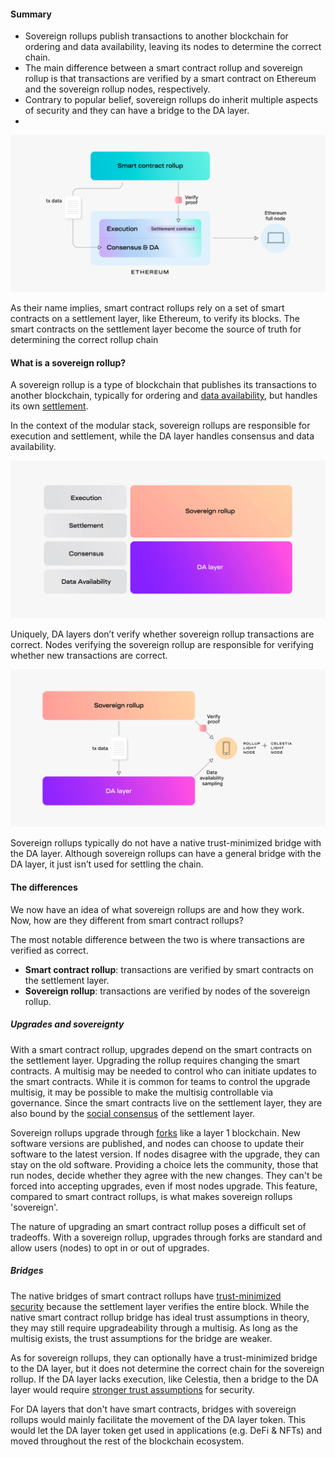 #### Summary

-   Sovereign rollups publish transactions to another blockchain for ordering and data availability, leaving its nodes to determine the correct chain.
-   The main difference between a smart contract rollup and sovereign rollup is that transactions are verified by a smart contract on Ethereum and the sovereign rollup nodes, respectively.
-   Contrary to popular belief, sovereign rollups do inherit multiple aspects of security and they can have a bridge to the DA layer.
-   

![alt text](image-3.png)

As their name implies, smart contract rollups rely on a set of smart contracts on a settlement layer, like Ethereum, to verify its blocks. The smart contracts on the settlement layer become the source of truth for determining the correct rollup chain



#### What is a sovereign rollup?

A sovereign rollup is a type of blockchain that publishes its transactions to another blockchain, typically for ordering and [data availability](https://celestia.org/glossary/data-availability/), but handles its own [settlement](https://celestia.org/learn/modular-settlement-layers/settlement-in-the-modular-stack/).

In the context of the modular stack, sovereign rollups are responsible for execution and settlement, while the DA layer handles consensus and data availability.

![alt text](image-4.png)

Uniquely, DA layers don’t verify whether sovereign rollup transactions are correct. Nodes verifying the sovereign rollup are responsible for verifying whether new transactions are correct.

![alt text](image-5.png)

Sovereign rollups typically do not have a native trust-minimized bridge with the DA layer. Although sovereign rollups can have a general bridge with the DA layer, it just isn’t used for settling the chain.


#### The differences

We now have an idea of what sovereign rollups are and how they work. Now, how are they different from smart contract rollups?

The most notable difference between the two is where transactions are verified as correct.

-   **Smart contract rollup**: transactions are verified by smart contracts on the settlement layer.
-   **Sovereign rollup**: transactions are verified by nodes of the sovereign rollup.

##### Upgrades and sovereignty

With a smart contract rollup, upgrades depend on the smart contracts on the settlement layer. Upgrading the rollup requires changing the smart contracts. A multisig may be needed to control who can initiate updates to the smart contracts. While it is common for teams to control the upgrade multisig, it may be possible to make the multisig controllable via governance. Since the smart contracts live on the settlement layer, they are also bound by the [social consensus](https://celestia.org/glossary/social-consensus/) of the settlement layer.

Sovereign rollups upgrade through [forks](https://celestia.org/glossary/fork/) like a layer 1 blockchain. New software versions are published, and nodes can choose to update their software to the latest version. If nodes disagree with the upgrade, they can stay on the old software. Providing a choice lets the community, those that run nodes, decide whether they agree with the new changes. They can't be forced into accepting upgrades, even if most nodes upgrade. This feature, compared to smart contract rollups, is what makes sovereign rollups 'sovereign'.

The nature of upgrading an smart contract rollup poses a difficult set of tradeoffs. With a sovereign rollup, upgrades through forks are standard and allow users (nodes) to opt in or out of upgrades.

##### Bridges

The native bridges of smart contract rollups have [trust-minimized security](https://celestia.org/glossary/trust-minimized-bridge/) because the settlement layer verifies the entire block. While the native smart contract rollup bridge has ideal trust assumptions in theory, they may still require upgradeability through a multisig. As long as the multisig exists, the trust assumptions for the bridge are weaker.

As for sovereign rollups, they can optionally have a trust-minimized bridge to the DA layer, but it does not determine the correct chain for the sovereign rollup. If the DA layer lacks execution, like Celestia, then a bridge to the DA layer would require [stronger trust assumptions](https://celestia.org/glossary/honest-majority-assumption/) for security.

For DA layers that don't have smart contracts, bridges with sovereign rollups would mainly facilitate the movement of the DA layer token. This would let the DA layer token get used in applications (e.g. DeFi & NFTs) and moved throughout the rest of the blockchain ecosystem.